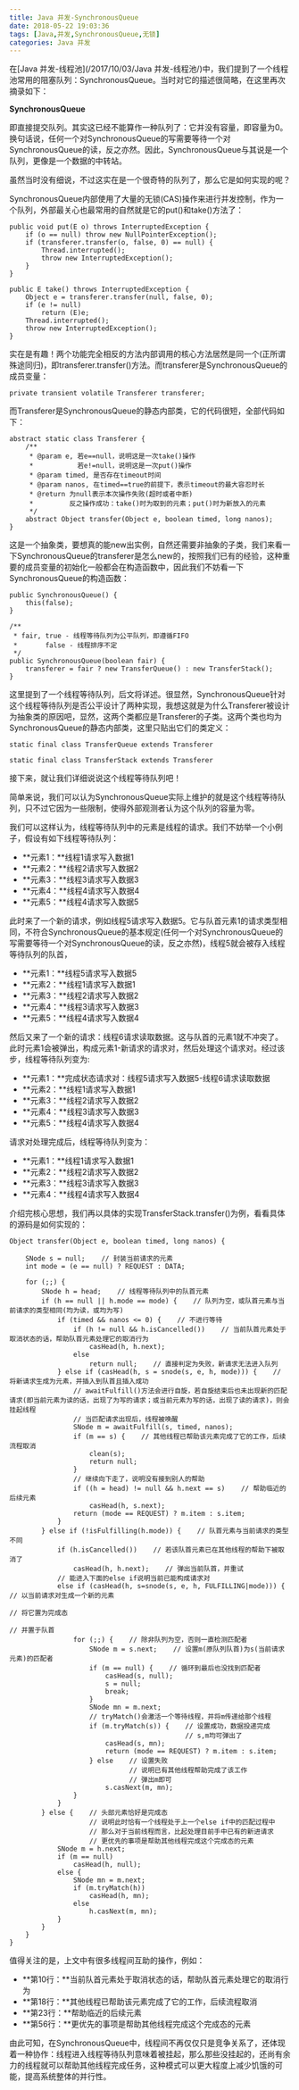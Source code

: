 ```yaml
---
title: Java 并发-SynchronousQueue
date: 2018-05-22 19:03:36
tags: [Java,并发,SynchronousQueue,无锁]
categories: Java 并发
---
```


在[Java 并发-线程池](/2017/10/03/Java 并发-线程池/)中，我们提到了一个线程池常用的阻塞队列：SynchronousQueue。当时对它的描述很简略，在这里再次摘录如下：

**SynchronousQueue**

即直接提交队列。其实这已经不能算作一种队列了：它并没有容量，即容量为0。换句话说，任何一个对SynchronousQueue的写需要等待一个对SynchronousQueue的读，反之亦然。因此，SynchronousQueue与其说是一个队列，更像是一个数据的中转站。

<!-- more -->

虽然当时没有细说，不过这实在是一个很奇特的队列了，那么它是如何实现的呢？

SynchronousQueue内部使用了大量的无锁(CAS)操作来进行并发控制，作为一个队列，外部最关心也最常用的自然就是它的put()和take()方法了：

```
public void put(E o) throws InterruptedException {
    if (o == null) throw new NullPointerException();
    if (transferer.transfer(o, false, 0) == null) {
        Thread.interrupted();
        throw new InterruptedException();
    }
}

public E take() throws InterruptedException {
    Object e = transferer.transfer(null, false, 0);
    if (e != null)
        return (E)e;
    Thread.interrupted();
    throw new InterruptedException();
}
```


实在是有趣！两个功能完全相反的方法内部调用的核心方法居然是同一个(正所谓殊途同归)，即transferer.transfer()方法。而transferer是SynchronousQueue的成员变量：

```
private transient volatile Transferer transferer;
```

而Transferer是SynchronousQueue的静态内部类，它的代码很短，全部代码如下：

```
abstract static class Transferer {
    /**
     * @param e, 若e==null，说明这是一次take()操作
     *           若e!=null，说明这是一次put()操作
     * @param timed, 是否存在timeout时间
     * @param nanos, 在timed==true的前提下，表示timeout的最大容忍时长
     * @return 为null表示本次操作失败(超时或者中断)
     *         反之操作成功：take()时为取到的元素；put()时为新放入的元素
     */
    abstract Object transfer(Object e, boolean timed, long nanos);
}
```

这是一个抽象类，要想真的能new出实例，自然还需要非抽象的子类，我们来看一下SynchronousQueue的transferer是怎么new的，按照我们已有的经验，这种重要的成员变量的初始化一般都会在构造函数中，因此我们不妨看一下SynchronousQueue的构造函数：

```
public SynchronousQueue() {
    this(false);
}

/**
 * fair, true - 线程等待队列为公平队列，即遵循FIFO
 *       false - 线程排序不定
 */
public SynchronousQueue(boolean fair) {
    transferer = fair ? new TransferQueue() : new TransferStack();
}
```

这里提到了一个线程等待队列，后文将详述。很显然，SynchronousQueue针对这个线程等待队列是否公平设计了两种实现，我想这就是为什么Transferer被设计为抽象类的原因吧，显然，这两个类都应是Transferer的子类。这两个类也均为SynchronousQueue的静态内部类，这里只贴出它们的类定义：

```
static final class TransferQueue extends Transferer

static final class TransferStack extends Transferer
```

接下来，就让我们详细说说这个线程等待队列吧！

简单来说，我们可以认为SynchronousQueue实际上维护的就是这个线程等待队列，只不过它因为一些限制，使得外部观测者认为这个队列的容量为零。

我们可以这样认为，线程等待队列中的元素是线程的请求。我们不妨举一个小例子，假设有如下线程等待队列：

- **元素1：**线程1请求写入数据1
- **元素2：**线程2请求写入数据2
- **元素3：**线程3请求写入数据3
- **元素4：**线程4请求写入数据4
- **元素5：**线程4请求写入数据5

此时来了一个新的请求，例如线程5请求写入数据5。它与队首元素1的请求类型相同，不符合SynchronousQueue的基本规定(任何一个对SynchronousQueue的写需要等待一个对SynchronousQueue的读，反之亦然)，线程5就会被存入线程等待队列的队首，

- **元素1：**线程5请求写入数据5
- **元素2：**线程1请求写入数据1
- **元素3：**线程2请求写入数据2
- **元素4：**线程3请求写入数据3
- **元素5：**线程4请求写入数据4

然后又来了一个新的请求：线程6请求读取数据。这与队首的元素1就不冲突了。此时元素1会被弹出，构成元素1-新请求的请求对，然后处理这个请求对。经过该步，线程等待队列变为:

- **元素1：**完成状态请求对：线程5请求写入数据5-线程6请求读取数据
- **元素2：**线程1请求写入数据1
- **元素3：**线程2请求写入数据2
- **元素4：**线程3请求写入数据3
- **元素5：**线程4请求写入数据4

请求对处理完成后，线程等待队列变为：

- **元素1：**线程1请求写入数据1
- **元素2：**线程2请求写入数据2
- **元素3：**线程3请求写入数据3
- **元素4：**线程4请求写入数据4

介绍完核心思想，我们再以具体的实现TransferStack.transfer()为例，看看具体的源码是如何实现的：

```
Object transfer(Object e, boolean timed, long nanos) {

    SNode s = null;    // 封装当前请求的元素
    int mode = (e == null) ? REQUEST : DATA;

    for (;;) {
        SNode h = head;    // 线程等待队列中的队首元素
        if (h == null || h.mode == mode) {    // 队列为空，或队首元素与当前请求的类型相同(均为读，或均为写)
            if (timed && nanos <= 0) {    // 不进行等待
                if (h != null && h.isCancelled())    // 当前队首元素处于取消状态的话，帮助队首元素处理它的取消行为
                    casHead(h, h.next);
                else
                    return null;    // 直接判定为失败，新请求无法进入队列
            } else if (casHead(h, s = snode(s, e, h, mode))) {    // 将新请求生成为元素，并插入到队首且插入成功
                // awaitFulfill()方法会进行自旋，若自旋结束后也未出现新的匹配请求(即当前元素为读的话，出现了为写的请求；或当前元素为写的话，出现了读的请求)，则会挂起线程
                // 当匹配请求出现后，线程被唤醒
                SNode m = awaitFulfill(s, timed, nanos);
                if (m == s) {    // 其他线程已帮助该元素完成了它的工作，后续流程取消
                    clean(s);
                    return null;
                }
                // 继续向下走了，说明没有接到别人的帮助
                if ((h = head) != null && h.next == s)    // 帮助临近的后续元素
                    casHead(h, s.next);
                return (mode == REQUEST) ? m.item : s.item;
            }
        } else if (!isFulfilling(h.mode)) {    // 队首元素与当前请求的类型不同
            if (h.isCancelled())    // 若该队首元素已在其他线程的帮助下被取消了
                casHead(h, h.next);    // 弹出当前队首，并重试
            // 能进入下面的else if说明当前已能构成请求对
            else if (casHead(h, s=snode(s, e, h, FULFILLING|mode))) {    // 以当前请求对生成一个新的元素
                                                                         // 将它置为完成态
                                                                         // 并置于队首
                for (;;) {    // 除非队列为空，否则一直检测匹配者
                    SNode m = s.next;    // 设置m(原队列队首)为s(当前请求元素)的匹配者
                    if (m == null) {    // 循环到最后也没找到匹配者
                        casHead(s, null);
                        s = null;
                        break;
                    }
                    SNode mn = m.next;
                    // tryMatch()会激活一个等待线程，并将m传递给那个线程
                    if (m.tryMatch(s)) {    // 设置成功，数据投递完成
                                            // s,m均可弹出了
                        casHead(s, mn);
                        return (mode == REQUEST) ? m.item : s.item;
                    } else    // 设置失败
                              // 说明已有其他线程帮助完成了该工作
                              // 弹出m即可
                        s.casNext(m, mn);
                }
            }
        } else {    // 头部元素恰好是完成态
                    // 说明此时恰有一个线程处于上一个else if中的匹配过程中
                    // 那么对于当前线程而言，比起处理目前手中已有的新进请求
                    // 更优先的事项是帮助其他线程完成这个完成态的元素
            SNode m = h.next;
            if (m == null)
                casHead(h, null);
            else {
                SNode mn = m.next;
                if (m.tryMatch(h))
                    casHead(h, mn);
                else
                    h.casNext(m, mn);
            }
        }
    }
}
```

值得关注的是，上文中有很多线程间互助的操作，例如：

- **第10行：**当前队首元素处于取消状态的话，帮助队首元素处理它的取消行为
- **第18行：**其他线程已帮助该元素完成了它的工作，后续流程取消
- **第23行：**帮助临近的后续元素
- **第56行：**更优先的事项是帮助其他线程完成这个完成态的元素

由此可知，在SynchronousQueue中，线程间不再仅仅只是竞争关系了，还体现着一种协作：线程进入线程等待队列意味着被挂起，那么那些没挂起的，还尚有余力的线程就可以帮助其他线程完成任务，这种模式可以更大程度上减少饥饿的可能，提高系统整体的并行性。